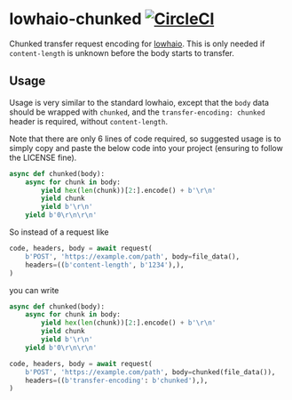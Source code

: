 # lowhaio-chunked [![CircleCI](https://circleci.com/gh/michalc/lowhaio-chunked.svg?style=svg)](https://circleci.com/gh/michalc/lowhaio-chunked)

Chunked transfer request encoding for [lowhaio](https://github.com/michalc/lowhaio). This is only needed if `content-length` is unknown before the body starts to transfer.


## Usage

Usage is very similar to the standard lowhaio, except that the `body` data should be wrapped with `chunked`, and the `transfer-encoding: chunked` header is required, without `content-length`.

Note that there are only 6 lines of code required, so suggested usage is to simply copy and paste the below code into your project (ensuring to follow the LICENSE fine).

```python
async def chunked(body):
    async for chunk in body:
        yield hex(len(chunk))[2:].encode() + b'\r\n'
        yield chunk
        yield b'\r\n'
    yield b'0\r\n\r\n'
```

So instead of a request like

```python
code, headers, body = await request(
    b'POST', 'https://example.com/path', body=file_data(),
    headers=((b'content-length', b'1234'),),
)
```

you can write

```python
async def chunked(body):
    async for chunk in body:
        yield hex(len(chunk))[2:].encode() + b'\r\n'
        yield chunk
        yield b'\r\n'
    yield b'0\r\n\r\n'

code, headers, body = await request(
    b'POST', 'https://example.com/path', body=chunked(file_data()),
    headers=((b'transfer-encoding': b'chunked'),),
)
```
